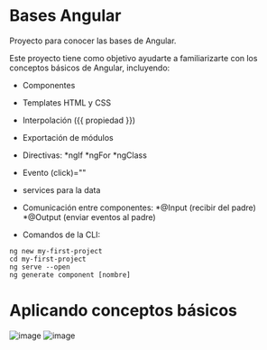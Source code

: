 # Bases Angular

Proyecto para conocer las bases de Angular.

Este proyecto tiene como objetivo ayudarte a familiarizarte con los conceptos básicos de Angular, incluyendo:
 
* Componentes
* Templates HTML y CSS
* Interpolación ({{ propiedad }})
* Exportación de módulos
* Directivas:
  *ngIf
  *ngFor
  *ngClass
* Evento (click)=""
* services para la data
* Comunicación entre componentes:
  *@Input (recibir del padre)
  *@Output (enviar eventos al padre) 

* Comandos de la CLI:
```
ng new my-first-project
cd my-first-project
ng serve --open
ng generate component [nombre]
```

# Aplicando conceptos básicos

![image](https://user-images.githubusercontent.com/87547769/232935800-48fc08d4-139f-4243-9416-9be28ebcd550.png)
![image](https://user-images.githubusercontent.com/87547769/233482175-b81ecc89-69f2-4bb0-8aa5-c4588839b025.png)
